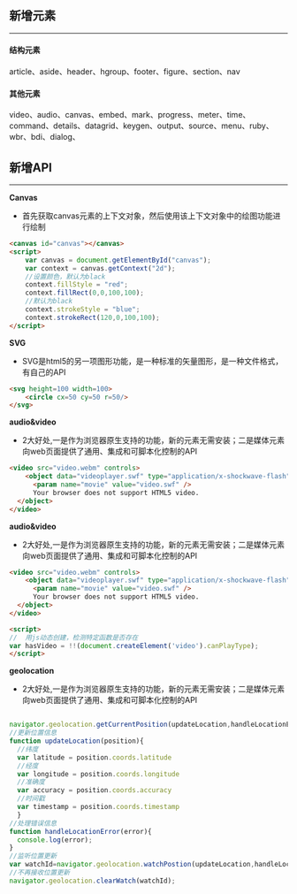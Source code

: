 ## 新增元素
****

#### 结构元素
article、aside、header、hgroup、footer、figure、section、nav

#### 其他元素
video、audio、canvas、embed、mark、progress、meter、time、command、details、datagrid、keygen、output、source、menu、ruby、wbr、bdi、dialog、


## 新增API
****
**Canvas**
* 首先获取canvas元素的上下文对象，然后使用该上下文对象中的绘图功能进行绘制
```html
<canvas id="canvas"></canvas>
<script>
	var canvas = document.getElementById("canvas");
  	var context = canvas.getContext("2d");
	//设置颜色，默认为black
  	context.fillStyle = "red";
  	context.fillRect(0,0,100,100);
  	//默认为black
    context.strokeStyle = "blue";
  	context.strokeRect(120,0,100,100);
</script>
```

**SVG**
* SVG是html5的另一项图形功能，是一种标准的矢量图形，是一种文件格式，有自己的API
```html
<svg height=100 width=100>
	<circle cx=50 cy=50 r=50/>
</svg>
```

**audio&video**
* 2大好处,一是作为浏览器原生支持的功能，新的元素无需安装；二是媒体元素向web页面提供了通用、集成和可脚本化控制的API
```html
<video src="video.webm" controls>
	<object data="videoplayer.swf" type="application/x-shockwave-flash">
      <param name="movie" value="video.swf" />
      Your browser does not support HTML5 video.
  </object>
</video>
```


**audio&video**
* 2大好处,一是作为浏览器原生支持的功能，新的元素无需安装；二是媒体元素向web页面提供了通用、集成和可脚本化控制的API
```html
<video src="video.webm" controls>
	<object data="videoplayer.swf" type="application/x-shockwave-flash">
      <param name="movie" value="video.swf" />
      Your browser does not support HTML5 video.
  </object>
</video>

<script>
//  用js动态创建，检测特定函数是否存在
var hasVideo = !!(document.createElement('video').canPlayType);
</script>
```

**geolocation**
* 2大好处,一是作为浏览器原生支持的功能，新的元素无需安装；二是媒体元素向web页面提供了通用、集成和可脚本化控制的API

```js

navigator.geolocation.getCurrentPosition(updateLocation,handleLocationError);
//更新位置信息
function updateLocation(position){
  //纬度
  var latitude = position.coords.latitude
  //经度
  var longitude = position.coords.longitude
  //准确度
  var accuracy = position.coords.accuracy
  //时间戳
  var timestamp = position.coords.timestamp
  }
//处理错误信息
function handleLocationError(error){
  console.log(error);
}
//监听位置更新
var watchId=navigator.geolocation.watchPostion(updateLocation,handleLocationError);
//不再接收位置更新
navigator.geolocation.clearWatch(watchId);

```




